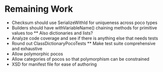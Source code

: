 # Remaining Work

* Checksum should use SerializeWithId for uniqueness across poco types
* Builders should have withVariableName() chaining methods for primitive values too
** Also dictionaries and lists?
* Analyze code coverage and see if there is anything else that needs tests
* Round out ClassDictionaryPocoTests
** Make test suite comprehensive and exhaustive
* Allow polymorphic pocos
* Allow categories of pocos so that polymorphism can be constrained
* XSD for manifest file for ease of authoring